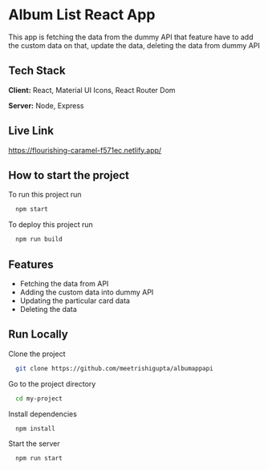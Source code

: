 # Album List React App

This app is fetching the data from the dummy API that feature have to add the custom data on that, update the data, deleting the data from dummy API

## Tech Stack

**Client:** React, Material UI Icons, React Router Dom

**Server:** Node, Express

## Live Link

https://flourishing-caramel-f571ec.netlify.app/

## How to start the project

To run this project run

```bash
  npm start
```

To deploy this project run

```bash
  npm run build
```

## Features

- Fetching the data from API
- Adding the custom data into dummy API
- Updating the particular card data
- Deleting the data

## Run Locally

Clone the project

```bash
  git clone https://github.com/meetrishigupta/albumappapi
```

Go to the project directory

```bash
  cd my-project
```

Install dependencies

```bash
  npm install
```

Start the server

```bash
  npm run start
```
